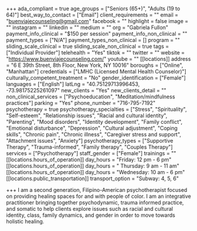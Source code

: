 +++
ada_compliant = true
age_groups = ["Seniors (65+)", "Adults (19 to 64)"]
best_way_to_contact = ["Email"]
client_requirements = ""
email = "buenviajecounseling@gmail.com"
facebook = ""
highlight = false
image = ""
instagram = ""
linkedin = ""
medium = ""
org = "Gabriela Fullon"
payment_info_clinical = "$150 per session"
payment_info_non_clinical = ""
payment_types = ["N/A"]
payment_types_non_clinical = []
program = ""
sliding_scale_clinical = true
sliding_scale_non_clinical = true
tags = ["Individual Provider"]
telehealth = "Yes"
tiktok = ""
twitter = ""
website = "https://www.buenviajecounseling.com/"
youtube = ""
[[locations]]
address = "6 E 39th Street, 8th Floor, New York, NY 10016"
boroughs = ["Online", "Manhattan"]
credentials = ["LMHC (Licensed Mental Health Counselor)"]
culturally_competent_treatment = "No"
gender_identification = ["Female"]
languages = ["English"]
latLng = "40.75129713996453, -73.98175225261097"
new_clients = "Yes"
new_clients_detail = ""
non_clinical_services = ["Psychoeducation", "Meditation/mindfulness practices"]
parking = "Yes"
phone_number = "716-795-7192"
psychotherapy = true
psychotherapy_specialties = ["Stress", "Spirituality", "Self-esteem", "Relationship issues", "Racial and cultural identity", "Parenting", "Mood disorders", "Identity development", "Family conflict", "Emotional disturbance", "Depression", "Cultural adjustment", "Coping skills", "Chronic pain", "Chronic illness", "Caregiver stress and support", "Attachment issues", "Anxiety"]
psychotherapy_types = ["Supportive Therapy", "Trauma-informed", "Family therapy", "Couples Therapy"]
services = ["Psychotherapy"]
staff_gender = ["Female"]
trainings = ""
[[locations.hours_of_operation]]
day_hours = "Friday: 12 pm - 6 pm"
[[locations.hours_of_operation]]
day_hours = " Thursday: 9 am - 11 am"
[[locations.hours_of_operation]]
day_hours = "Wednesday: 10 am - 6 pm"
[[locations.public_transportation]]
transport_option = "Subway: 4, 5, 6"

+++
I am a second generation, Filipino-American psychotherapist focused on providing healing spaces for and with people of color. I am an integrative practitioner bringing together psychodynamic, trauma informed practice, and somatic to help clients explore issues such as racial and cultural identity, class, family dynamics, and gender in order to move towards holistic healing.